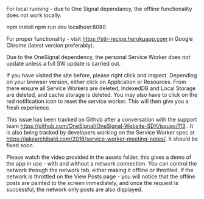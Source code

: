 For local running - due to One Signal dependancy, the offline functionality does not work locally.

npm install
npm run dev
localhost:8080

For proper functionality - visit https://stir-recipe.herokuapp.com in Google Chrome (latest version preferably).

Due to the OneSignal dependency, the personal Service Worker does not update unless a full SW update is carried out.

If you have visited the site before, please right click and inspect. Depending on your browser version, either click
on Application or Resources. From there ensure all Service Workers are deleted, IndexedDB and Local Storage are deleted, and cache storage is deleted. You may also have to click on the red notification icon to reset the service worker. This will then give you a fresh experience.

This issue has been tracked on Github after a conversation with the support team https://github.com/OneSignal/OneSignal-Website-SDK/issues/113 . It is also being tracked by developers working on the Service Worker spec at https://jakearchibald.com/2016/service-worker-meeting-notes/. It should be fixed soon.

Please watch the video provided in the assets folder, this gives a demo of the app in use - with and without a network connection. You can control the network through the network tab, either making it offline or throttled. If the network is throttled on the View Posts page - you will notice that the offline posts are painted to the screen immediately, and once the request is successful, the network only posts are also displayed.
